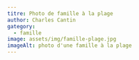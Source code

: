 ```yaml
---
titre: Photo de famille à la plage
author: Charles Cantin
gategory:
  - famille
image: assets/img/famille-plage.jpg
imageAlt: photo d'une famille à la plage
---
```

